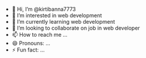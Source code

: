 - 👋 Hi, I’m @kirtibanna7773
- 👀 I’m interested in web development
- 🌱 I’m currently learning web development
- 💞️ I’m looking to collaborate on job in web developer 
- 📫 How to reach me ...
- 😄 Pronouns: ...
- ⚡ Fun fact: ...

<!---
kirtibanna7773/kirtibanna7773 is a ✨ special ✨ repository because its `README.md` (this file) appears on your GitHub profile.
You can click the Preview link to take a look at your changes.
--->
